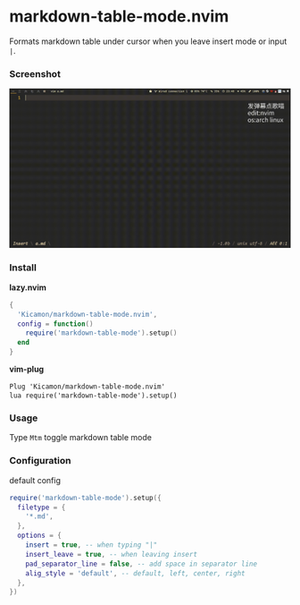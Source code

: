 # markdown-table-mode.nvim
Formats markdown table under cursor when you leave insert mode or input `|`.

### Screenshot
![Screenshot](./Screenshot.gif)

### Install
**lazy.nvim**

```lua
{
  'Kicamon/markdown-table-mode.nvim',
  config = function()
    require('markdown-table-mode').setup()
  end
}
```

**vim-plug**

```vim script
Plug 'Kicamon/markdown-table-mode.nvim'
lua require('markdown-table-mode').setup()
```

### Usage
Type `Mtm` toggle markdown table mode

### Configuration
default config
```lua
require('markdown-table-mode').setup({
  filetype = {
    '*.md',
  },
  options = {
    insert = true, -- when typing "|"
    insert_leave = true, -- when leaving insert
    pad_separator_line = false, -- add space in separator line
    alig_style = 'default', -- default, left, center, right
  },
})
```
